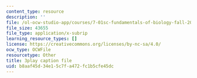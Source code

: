 ```yaml
---
content_type: resource
description: ''
file: /ol-ocw-studio-app/courses/7-01sc-fundamentals-of-biology-fall-2011/b8aaf45d34e15c7fa472fc1b5cfe45dc_DRBREvFL19g.vtt
file_size: 43655
file_type: application/x-subrip
learning_resource_types: []
license: https://creativecommons.org/licenses/by-nc-sa/4.0/
ocw_type: OCWFile
resourcetype: Other
title: 3play caption file
uid: b8aaf45d-34e1-5c7f-a472-fc1b5cfe45dc
---
```

